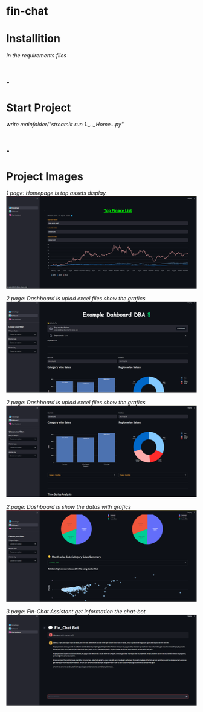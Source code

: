 # fin-chat 

# Installition
*In the requirements files*

# .


# Start Project

*write mainfolder/"streamlit run 1._.._Home...py"*

# .

# Project Images
 
*1 page: Homepage is top assets display.*
![Image 1](./images/0.png)

*2.page: Dashboard is uplad excel files show the grafics*
![Image 2](./images/1.png)

*2.page: Dashboard is uplad excel files show the grafics*
![Image 3](./images/2.png)

*2.page: Dashboard is show the datas with grafics*
![Image 4](./images/3.png)

*3.page: Fin-Chat Assistant get information the chat-bot*
![Image 6](./images/5.png)

